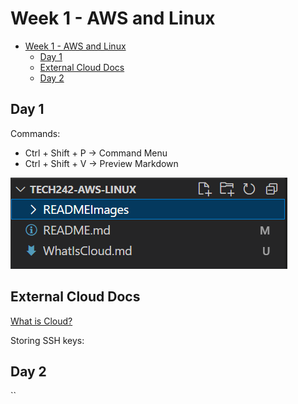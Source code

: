 # Week 1 - AWS and Linux

- [Week 1 - AWS and Linux](#week-1---aws-and-linux)
  - [Day 1](#day-1)
  - [External Cloud Docs](#external-cloud-docs)
  - [Day 2](#day-2)


## Day 1
Commands:
* Ctrl + Shift + P -> Command Menu
* Ctrl + Shift + V -> Preview Markdown

![Alt text](READMEImages/VS-Code-Project-Structure-Capture.PNG)

## External Cloud Docs
[What is Cloud?](WhatIsCloud)

Storing SSH keys:


## Day 2

``